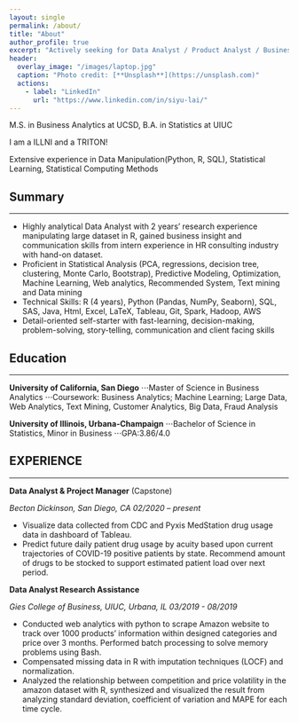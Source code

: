 ```yaml
---
layout: single
permalink: /about/
title: "About"
author_profile: true
excerpt: "Actively seeking for Data Analyst / Product Analyst / Business Analyst position, please contact me freely at **Siyu.Lai@rady.ucsd.edu**"
header:
  overlay_image: "/images/laptop.jpg"
  caption: "Photo credit: [**Unsplash**](https://unsplash.com)"
  actions:
    - label: "LinkedIn"
      url: "https://www.linkedin.com/in/siyu-lai/"
---
```



M.S. in Business Analytics at UCSD, B.A. in Statistics at UIUC

I am a ILLNI and a TRITON!

Extensive experience in Data Manipulation(Python, R, SQL), Statistical Learning, Statistical Computing Methods

## Summary
---
- Highly analytical Data Analyst with 2 years’ research experience manipulating large dataset in R, gained business insight and
communication skills from intern experience in HR consulting industry with hand-on dataset.
- Proficient in Statistical Analysis (PCA, regressions, decision tree, clustering, Monte Carlo, Bootstrap), Predictive Modeling, Optimization,
Machine Learning, Web analytics, Recommended System, Text mining and Data mining
- Technical Skills: R (4 years), Python (Pandas, NumPy, Seaborn), SQL, SAS, Java, Html, Excel, LaTeX, Tableau, Git, Spark, Hadoop, AWS
- Detail-oriented self-starter with fast-learning, decision-making, problem-solving, story-telling, communication and client facing skills

## Education
---
**University of California, San Diego**
⋅⋅⋅Master of Science in Business Analytics
⋅⋅⋅Coursework: Business Analytics; Machine Learning; Large Data, Web Analytics, Text Mining, Customer Analytics, Big Data, Fraud Analysis

**University of Illinois, Urbana-Champaign**
⋅⋅⋅Bachelor of Science in Statistics, Minor in Business
⋅⋅⋅GPA:3.86/4.0

## EXPERIENCE
---
**Data Analyst & Project Manager** (Capstone)

*Becton Dickinson, San Diego, CA*
*02/2020 – present*
- Visualize data collected from CDC and Pyxis MedStation drug usage data in dashboard of Tableau.
- Predict future daily patient drug usage by acuity based upon current trajectories of COVID-19 positive patients by state. Recommend amount
of drugs to be stocked to support estimated patient load over next period.

**Data Analyst Research Assistance**

*Gies College of Business, UIUC, Urbana, IL*
*03/2019 - 08/2019*
- Conducted web analytics with python to scrape Amazon website to track over 1000 products’ information within designed categories and price
over 3 months. Performed batch processing to solve memory problems using Bash.
- Compensated missing data in R with imputation techniques (LOCF) and normalization.
- Analyzed the relationship between competition and price volatility in the amazon dataset with R, synthesized and visualized the result from
analyzing standard deviation, coefficient of variation and MAPE for each time cycle.

